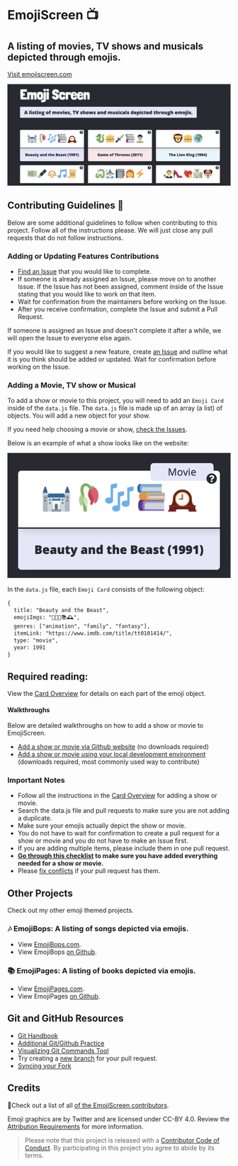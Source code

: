 # EmojiScreen 📺

## A listing of movies, TV shows and musicals depicted through emojis.

[Visit emojiscreen.com](https://emojiscreen.com)

![Screenshot of Emojiscreen homepage](readme/emoji-screen.png)

## Contributing Guidelines 🎁

Below are some additional guidelines to follow when contributing to this
project. Follow all of the instructions please. We will just close any pull
requests that do not follow instructions.

### Adding or Updating Features Contributions

- [Find an Issue](https://github.com/brittanyrw/emojiscreen/issues) that you
  would like to complete.
- If someone is already assigned an Issue, please move on to another Issue. If
  the Issue has not been assigned, comment inside of the Issue stating that you
  would like to work on that item.
- Wait for confirmation from the maintainers before working on the Issue.
- After you receive confirmation, complete the Issue and submit a Pull Request.

If someone is assigned an Issue and doesn't complete it after a while, we will
open the Issue to everyone else again.

If you would like to suggest a new feature, create
[an Issue](https://github.com/brittanyrw/emojiscreen/issues) and outline what it
is you think should be added or updated. Wait for confirmation before working on
the Issue.

### Adding a Movie, TV show or Musical

To add a show or movie to this project, you will need to add an `Emoji Card`
inside of the `data.js` file. The `data.js` file is made up of an array (a list)
of objects. You will add a new object for your show.

If you need help choosing a movie or show,
[check the Issues](https://github.com/brittanyrw/emojiscreen/labels/add%20emojis).

Below is an example of what a show looks like on the website:

![Screenshot of Beauty and the Beast Emoji Card](/readme/emoji-card.png)

In the `data.js` file, each `Emoji Card` consists of the following object:

```
{
  title: "Beauty and the Beast",
  emojiImgs: "🏰🥀🎶📚🕰️",
  genres: ["animation", "family", "fantasy"],
  itemLink: "https://www.imdb.com/title/tt0101414/",
  type: "movie",
  year: 1991
}
```

## Required reading:

View the [Card Overview](/docs/card_overview.md) for details on each part of the
emoji object.

#### Walkthroughs

Below are detailed walkthroughs on how to add a show or movie to EmojiScreen.

- [Add a show or movie via Github website](docs/github_ui_walkthrough.md) (no
  downloads required)
- [Add a show or movie using your local development environment](docs/local_dev_walkthrough.md)
  (downloads required, most commonly used way to contribute)

### Important Notes

- Follow all the instructions in the [Card Overview](/docs/card_overview.md) for
  adding a show or movie.
- Search the data.js file and pull requests to make sure you are not adding a
  duplicate.
- Make sure your emojis actually depict the show or movie.
- You do not have to wait for confirmation to create a pull request for a show
  or movie and you do not have to make an Issue first.
- If you are adding multiple items, please include them in one pull request.
- **[Go through this checklist](docs/card_overview.md#card-pull-request-checklist)
  to make sure you have added everything needed for a show or movie.**
- Please
  [fix conflicts](https://help.github.com/en/articles/resolving-a-merge-conflict-on-github)
  if your pull request has them.

## Other Projects

Check out my other emoji themed projects.

### 🎶 EmojiBops: A listing of songs depicted via emojis.

- View [EmojiBops.com](https://emojibops.com).
- View EmojiBops [on Github](https://github.com/brittanyrw/emojibops/).

### 📚 EmojiPages: A listing of books depicted via emojis.

- View [EmojiPages.com](https://emojipages.com).
- View EmojiPages [on Github](https://github.com/brittanyrw/emojipages/).

## Git and GitHub Resources

- [Git Handbook](https://guides.github.com/introduction/git-handbook/)
- [Additional Git/Github Practice](https://try.github.io/)
- [Visualizing Git Commands Tool](https://git-school.github.io/visualizing-git/)
- Try creating a
  [new branch](https://github.com/Kunena/Kunena-Forum/wiki/Create-a-new-branch-with-git-and-manage-branches)
  for your pull request.
- [Syncing your Fork](https://help.github.com/en/articles/syncing-a-fork)

## Credits

💖Check out a list of all
[of the EmojiScreen contributors](https://github.com/brittanyrw/emojiscreen/graphs/contributors).

Emoji graphics are by Twitter and are licensed under CC-BY 4.0. Review the
[Attribution Requirements](https://github.com/twitter/twemoji#attribution-requirements)
for more information.

> Please note that this project is released with a
> [Contributor Code of Conduct](/CODE_OF_CONDUCT.md). By participating in this
> project you agree to abide by its terms.
